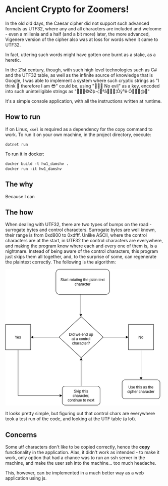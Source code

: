 # Ancient Crypto for Zoomers!

In the old old days, the Caesar cipher did not support such advanced formats as UTF32, where any and all characters are included and welcome - even a millenia and a half (and a bit more) later, the more advanced, Vigenere version of the cipher also was at loss for words when it came to UTF32.

In fact, uttering such words might have gotten one burnt as a stake, as a heretic.

In the 21st century, though, with such high level technologies such as C# and the UTF32 table, as well as the infinite source of knowledge that is Google, I was able to implement a system where such cryptic strings as "I think 🤔 therefore I am  😎" could be, using "🙊🙉🙈 No evil" as a key, encoded into such unintelligible strings as "🺴🺊🻝©Øþ¬¦🦊ªā🻓🻏🻛¦Õÿ³ë·Ó­🻌🻗🺉@🙜"

It's a simple console application, with all the instructions written at runtime.

## How to run

If on Linux, `xsel` is required as a dependency for the copy command to work.
To run it on your own machine, in the project directory, execute:

```
dotnet run
```

To run it in docker:

```
docker build -t hw1_damshv .
docker run -it hw1_damshv
```

## The why

Because I can

## The how

When dealing with UTF32, there are two types of bumps on the road - surrogate bytes and control characters.
Surrogate bytes are well known, their range is from 0xd800 to 0xdfff.
Unlike ASCII, where the control characters are at the start, in UTF32 the control characters are everywhere, and making the program know where each and every one of them is, is a nightmare. Instead of being aware of the control characters, this program just skips them all together, and, to the surprise of some, can regenerate the plaintext correctly. The following is the algorithm:

![](Ancient_Crypto.png)

It looks pretty simple, but figuring out that control chars are everywhere took a test run of the code, and looking at the UTF table (a lot).

## Concerns

Some utf characters don't like to be copied correctly, hence the **copy** functionality in the application. Alas, it didn't work as intended - to make it work, only option that had a chance was to run an ssh server in the machine, and make the user ssh into the machine... too much headache.

This, however, can be implemented in a much better way as a web application using js.